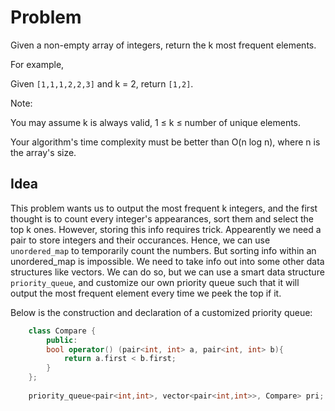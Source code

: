 # Problem
Given a non-empty array of integers, return the k most frequent elements.

For example,

Given `[1,1,1,2,2,3]` and k = 2, return `[1,2]`.

Note: 

You may assume k is always valid, 1 ≤ k ≤ number of unique elements.

Your algorithm's time complexity must be better than O(n log n), where n is the array's size.

## Idea
This problem wants us to output the most frequent k integers, and the first thought is to count every integer's appearances, sort them and 
select the top k ones. However, storing this info requires trick. Appearently we need a pair to store integers and their occurances. Hence,
we can use `unordered_map` to temporarily count the numbers. But sorting info within an unordered_map is impossible. We need to take info out
into some other data structures like vectors. We can do so, but we can use a smart data structure `priority_queue`, and customize our own 
priority queue such that it will output the most frequent element every time we peek the top if it.

Below is the construction and declaration of a customized priority queue:
```c++
    class Compare {
        public: 
        bool operator() (pair<int, int> a, pair<int, int> b){
            return a.first < b.first;
        }
    };
    
    priority_queue<pair<int,int>, vector<pair<int,int>>, Compare> pri;
 ```

